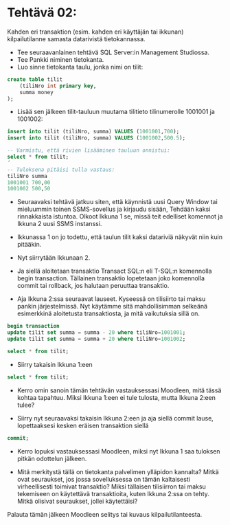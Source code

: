 # Tehtävä 02:


Kahden eri transaktion (esim. kahden eri käyttäjän tai ikkunan) kilpailutilanne samasta datarivistä tietokannassa.

- Tee seuraavanlainen tehtävä SQL Server:in Management Studiossa.
- Tee Pankki niminen tietokanta.
- Luo sinne tietokanta taulu, jonka nimi on tilit: 

```sql
create table tilit
    (tiliNro int primary key,
    summa money
);
```
- Lisää sen jälkeen tilit-tauluun muutama tilitieto tilinumerolle 1001001 ja 1001002:

```sql
insert into tilit (tiliNro, summa) VALUES (1001001,700);
insert into tilit (tiliNro, summa) VALUES (1001002,500.5);

-- Varmistu, että rivien lisääminen tauluun onnistui:
select * from tilit;
´
-- Tuloksena pitäisi tulla vastaus:
tiliNro summa
1001001	700,00
1001002	500,50
```


- Seuraavaksi tehtävä jatkuu siten, että käynnistä uusi Query Window tai mieluummin toinen SSMS-sovellus ja kirjaudu sisään, Tehdään kaksi rinnakkaista istuntoa. Olkoot Ikkuna 1 se, missä teit edelliset komennot ja Ikkuna 2 uusi SSMS instanssi.

- Ikkunassa 1 on jo todettu, että taulun tilit kaksi datariviä näkyvät niin kuin pitääkin.

- Nyt siirrytään Ikkunaan 2.
- Ja siellä aloitetaan transaktio Transact SQL:n eli T-SQL:n komennolla begin transaction. Tällainen transaktio lopetetaan joko komennolla commit tai rollback, jos halutaan peruuttaa transaktio. 
- Aja Ikkuna 2:ssa seuraavat lauseet. Kyseessä on tilisiirto tai maksu pankin järjestelmissä. Nyt käytämme sitä mahdollisimman selkeänä esimerkkinä aloitetusta transaktiosta, ja mitä vaikutuksia sillä on.

```sql
begin transaction
update tilit set summa = summa - 20 where tiliNro=1001001;
update tilit set summa = summa + 20 where tiliNro=1001002;

select * from tilit;
```

- Siirry takaisin Ikkuna 1:een

```sql
select * from tilit;
```

- Kerro omin sanoin tämän tehtävän vastauksessasi Moodleen, mitä tässä kohtaa tapahtuu. Miksi Ikkuna 1:een ei tule tulosta, mutta Ikkuna 2:een tulee?

- Siirry nyt seuraavaksi takaisin Ikkuna 2:een ja aja siellä commit lause, lopettaaksesi kesken eräisen transaktion siellä

```sql
commit;
```

- Kerro lopuksi vastauksessasi Moodleen, miksi nyt Ikkuna 1 saa tuloksen pitkän odottelun jälkeen.

- Mitä merkitystä tällä on tietokanta palvelimen ylläpidon kannalta? Mitkä ovat seuraukset, jos jossa sovelluksessa on tämän kaltaisesti virheellisesti toimivat transaktio? Miksi tällaisen tilisiirron tai maksu tekemiseen on käytettävä transaktioita, kuten Ikkuna 2:ssa on tehty. Mitkä olisivat seuraukset, jollei käytettäisi?

Palauta tämän jälkeen Moodleen selitys tai kuvaus kilpailutilanteesta.  



<!-- 
- Tutki AdventureWorks2012_Data tietokannan, jonkin taulun indeksien frakmentoitumisastetta. Mikä on Microsoftin maksimi suositus frakmentoitumisasteelle.

- Valitse haluamasi taulun jokin indeksi hiiren oikealla korvalla napauttaena. Valitse Properties. Siirry Fragmentation sivulle alla olevan kuvan mukaisesti:
<br>

![](Kuva_T02_01.PNG)<br>
Kuva 1. AdventureWorks2012_Data.mdf erään taulun frakmentoitumisasteen tutkimista.<br>

- Milloin tietokannan indeksit kannattaa reorganisoida ja milloin rebuild:ata.
- Miksi näin kannattaa tehdä?
- Mitkä voivat olla ne seuraukset, jollei näin tee?

Palauta Moodleen, palautuslinkkiin  vastauksesi. -->
